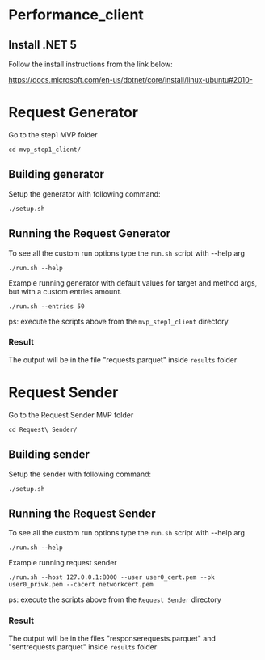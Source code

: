 # Performance_client



## Install .NET 5 

Follow the install instructions from the link below:

https://docs.microsoft.com/en-us/dotnet/core/install/linux-ubuntu#2010-

# Request Generator

Go to the step1 MVP folder
```
cd mvp_step1_client/
```

## Building generator
Setup the generator with following command:
```
./setup.sh
```

## Running the Request Generator
To see all the custom run options type the ``run.sh`` script with --help arg
```
./run.sh --help
```
Example running generator with default values for target and method args, but with a custom entries amount.
```
./run.sh --entries 50
```

ps: execute the scripts above from the ``mvp_step1_client`` directory

### Result

The output will be in the file "requests.parquet" inside ``results`` folder

# Request Sender
Go to the Request Sender MVP folder
```
cd Request\ Sender/
```

## Building sender
Setup the sender with following command:
```
./setup.sh
```

## Running the Request Sender
To see all the custom run options type the ``run.sh`` script with --help arg
```
./run.sh --help
```

Example running request sender
```
./run.sh --host 127.0.0.1:8000 --user user0_cert.pem --pk user0_privk.pem --cacert networkcert.pem
```

ps: execute the scripts above from the ``Request Sender`` directory

### Result

The output will be in the files "responserequests.parquet" and "sentrequests.parquet" inside ``results`` folder
